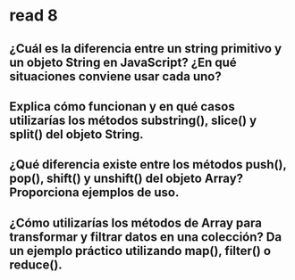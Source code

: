 # read 8

## ¿Cuál es la diferencia entre un string primitivo y un objeto String en JavaScript? ¿En qué situaciones conviene usar cada uno?

## Explica cómo funcionan y en qué casos utilizarías los métodos substring(), slice() y split() del objeto String.

## ¿Qué diferencia existe entre los métodos push(), pop(), shift() y unshift() del objeto Array? Proporciona ejemplos de uso.

## ¿Cómo utilizarías los métodos de Array para transformar y filtrar datos en una colección? Da un ejemplo práctico utilizando map(), filter() o reduce().
